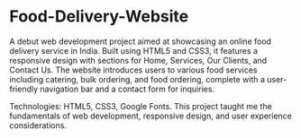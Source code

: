 # Food-Delivery-Website

A debut web development project aimed at showcasing an online food delivery service in India. Built using HTML5 and CSS3, it features a responsive design with sections for Home, Services, Our Clients, and Contact Us. The website introduces users to various food services including catering, bulk ordering, and food ordering, complete with a user-friendly navigation bar and a contact form for inquiries.

Technologies: HTML5, CSS3, Google Fonts. This project taught me the fundamentals of web development, responsive design, and user experience considerations.
